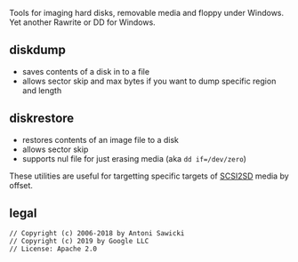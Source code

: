Tools for imaging hard disks, removable media and floppy under Windows.
Yet another Rawrite or DD for Windows.

## diskdump
* saves contents of a disk in to a file
* allows sector skip and max bytes if you want to dump specific region and length

## diskrestore 
* restores contents of an image file to a disk
* allows sector skip 
* supports nul file for just erasing media (aka `dd if=/dev/zero`)

These utilities are useful for targetting specific targets of [SCSI2SD](https://github.com/vivier/SCSI2SD) media by offset.

## legal

```
// Copyright (c) 2006-2018 by Antoni Sawicki
// Copyright (c) 2019 by Google LLC
// License: Apache 2.0
```
